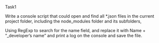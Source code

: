 Task1

Write a console script that could open and find all \*.json files in the current project folder, including the node_modules folder and its subfolders,

Using RegExp to search for the name field, and replace it with Name + “\_developer’s name” and print a log on the console and save the file.

